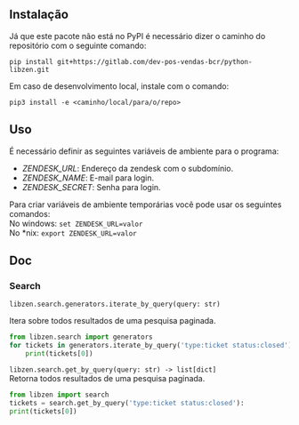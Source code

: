 
  

## Instalação

Já que este pacote não está no PyPI é necessário dizer o caminho do repositório com o seguinte comando:

``pip install git+https://gitlab.com/dev-pos-vendas-bcr/python-libzen.git``

Em caso de desenvolvimento local, instale com o comando:

``pip3 install -e <caminho/local/para/o/repo>``

## Uso

É necessário definir as seguintes variáveis de ambiente para o programa:

* _ZENDESK_URL_: Endereço da zendesk com o subdomínio.  
* _ZENDESK_NAME_:  E-mail para login.  
* _ZENDESK_SECRET_: Senha para login.

Para criar variáveis de ambiente temporárias você pode usar os seguintes comandos:  
No windows: ``set ZENDESK_URL=valor``  
No *nix: ``export ZENDESK_URL=valor``  

## Doc

### Search

``libzen.search.generators.iterate_by_query(query: str)``

Itera sobre todos resultados de uma pesquisa paginada.
```python
from libzen.search import generators
for tickets in generators.iterate_by_query('type:ticket status:closed'):
	print(tickets[0])
```

``libzen.search.get_by_query(query: str) -> list[dict]``  
Retorna todos resultados de uma pesquisa paginada.
```python
from libzen import search
tickets = search.get_by_query('type:ticket status:closed'):
print(tickets[0])
```
